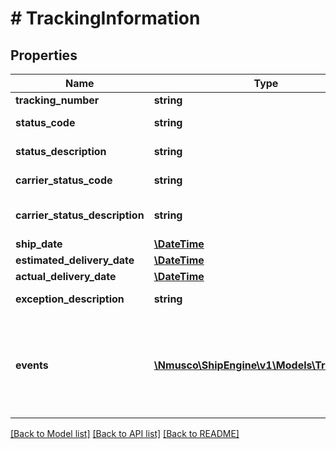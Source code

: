 # # TrackingInformation

## Properties

Name | Type | Description | Notes
------------ | ------------- | ------------- | -------------
**tracking_number** | **string** |  | [optional]
**status_code** | **string** | Status code | [optional] [readonly]
**status_description** | **string** | Status description | [optional] [readonly]
**carrier_status_code** | **string** | Carrier status code | [optional] [readonly]
**carrier_status_description** | **string** | carrier status description | [optional] [readonly]
**ship_date** | [**\DateTime**](\DateTime.md) |  | [optional]
**estimated_delivery_date** | [**\DateTime**](\DateTime.md) |  | [optional]
**actual_delivery_date** | [**\DateTime**](\DateTime.md) |  | [optional]
**exception_description** | **string** | Exception description | [optional] [readonly]
**events** | [**\Nmusco\ShipEngine\v1\Models\TrackEvent[]**](TrackEvent.md) | The events that have occured during the lifetime of this tracking number. | [optional] [readonly]

[[Back to Model list]](../../README.md#models) [[Back to API list]](../../README.md#endpoints) [[Back to README]](../../README.md)
